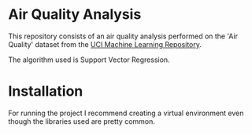 # Air Quality Analysis 

This repository consists of an air quality analysis performed on the 'Air Quality' dataset from the [UCI Machine Learning Repository](https://archive.ics.uci.edu/dataset/360/air+quality).

The algorithm used is Support Vector Regression.

# Installation

For running the project I recommend creating a virtual environment even though the libraries used are pretty common.
